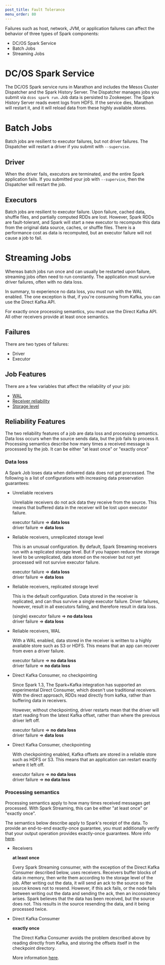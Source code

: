 ```yaml
---
post_title: Fault Tolerance
menu_order: 80
---
```


Failures such as host, network, JVM, or application failures can
affect the behavior of three types of Spark components:

- DC/OS Spark Service
- Batch Jobs
- Streaming Jobs

# DC/OS Spark Service

The DC/OS Spark service runs in Marathon and includes the Mesos Cluster
Dispatcher and the Spark History Server.  The Dispatcher manages jobs
you submit via `dcos spark run`.  Job data is persisted to Zookeeper.
The Spark History Server reads event logs from HDFS. If the service
dies, Marathon will restart it, and it will reload data from these
highly available stores.

# Batch Jobs

Batch jobs are resilient to executor failures, but not driver
failures.  The Dispatcher will restart a driver if you submit with
`--supervise`.

## Driver

When the driver fails, executors are terminated, and the entire Spark
application fails.  If you submitted your job with `--supervise`, then
the Dispatcher will restart the job.

## Executors

Batch jobs are resilient to executor failure.  Upon failure, cached
data, shuffle files, and partially computed RDDs are lost.  However,
Spark RDDs are fault-tolerant, and Spark will start a new executor to
recompute this data from the original data source, caches, or shuffle
files.  There is a performance cost as data is recomputed, but an
executor failure will not cause a job to fail.

# Streaming Jobs

Whereas batch jobs run once and can usually be restarted upon failure,
streaming jobs often need to run constantly.  The application must
survive driver failures, often with no data loss.

In summary, to experience no data loss, you must run with the WAL
enabled.  The one exception is that, if you're consuming from Kafka,
you can use the Direct Kafka API.

For exactly once processing semantics, you must use the Direct Kafka
API.  All other receivers provide at least once semantics.

## Failures

There are two types of failures:

- Driver
- Executor

## Job Features

There are a few variables that affect the reliability of your job:

- [WAL][1]
- [Receiver reliability][2]
- [Storage level][3]

## Reliability Features

The two reliability features of a job are data loss and processing
semantics.  Data loss occurs when the source sends data, but the job
fails to process it.  Processing semantics describe how many times a
received message is processed by the job.  It can be either "at least
once" or "exactly once"

### Data loss

A Spark Job loses data when delivered data does not get processed.
The following is a list of configurations with increasing data
preservation guarantees:

- Unreliable receivers

  Unreliable receivers do not ack data they receive from the source.
  This means that buffered data in the receiver will be lost upon
  executor failure.

  executor failure => **data loss**  
  driver failure => **data loss**

- Reliable receivers, unreplicated storage level

  This is an unusual configuration.  By default, Spark Streaming
  receivers run with a replicated storage level.  But if you happen
  reduce the storage level to be unreplicated, data stored on the
  receiver but not yet processed will not survive executor failure.

  executor failure => **data loss**  
  driver failure => **data loss**

- Reliable receivers, replicated storage level

  This is the default configuration.  Data stored in the receiver is
  replicated, and can thus survive a single executor failure.  Driver
  failures, however, result in all executors failing, and therefore
  result in data loss.

  (single) executor failure => **no data loss**  
  driver failure => **data loss**

- Reliable receivers, WAL

  With a WAL enabled, data stored in the receiver is written to a
  highly available store such as S3 or HDFS.  This means that an app
  can recover from even a driver failure.

  executor failure => **no data loss**  
  driver failure => **no data loss**

- Direct Kafka Consumer, no checkpointing

  Since Spark 1.3, The Spark+Kafka integration has supported an
  experimental Direct Consumer, which doesn't use traditional
  receivers.  With the direct approach, RDDs read directly from kafka,
  rather than buffering data in receivers.

  However, without checkpointing, driver restarts mean that the driver
  will start reading from the latest Kafka offset, rather than where
  the previous driver left off.

  executor failure => **no data loss**  
  driver failure => **data loss**

- Direct Kafka Consumer, checkpointing

  With checkpointing enabled, Kafka offsets are stored in a reliable
  store such as HDFS or S3.  This means that an application can
  restart exactly where it left off.

  executor failure => **no data loss**  
  driver failure => **no data loss**

### Processing semantics

Processing semantics apply to how many times received messages get
processed.  With Spark Streaming, this can be either "at least once"
or "exactly once".

The semantics below describe apply to Spark's receipt of the data.  To
provide an end-to-end exactly-once guarantee, you must additionally
verify that your output operation provides exactly-once guarantees.
More info [here][4].

- Receivers

  **at least once**

  Every Spark Streaming consumer, with the exception of the Direct
  Kafka Consumer described below, uses receivers.  Receivers buffer
  blocks of data in memory, then write them according to the storage
  level of the job.  After writing out the data, it will send an ack
  to the source so the source knows not to resend.  However, if this
  ack fails, or the node fails between writing out the data and
  sending the ack, then an inconsistency arises.  Spark believes that
  the data has been received, but the source does not.  This results
  in the source resending the data, and it being processed twice.

- Direct Kafka Consumer

  **exactly once**

  The Direct Kafka Consumer avoids the problem described above by
  reading directly from Kafka, and storing the offsets itself in the
  checkpoint directory.

  More information [here][5].
  

[1]: https://spark.apache.org/docs/1.6.0/streaming-programming-guide.html#requirements
[2]: https://spark.apache.org/docs/1.6.0/streaming-programming-guide.html#with-receiver-based-sources
[3]: http://spark.apache.org/docs/latest/programming-guide.html#which-storage-level-to-choose
[4]: http://spark.apache.org/docs/latest/streaming-programming-guide.html#semantics-of-output-operations
[5]: https://databricks.com/blog/2015/03/30/improvements-to-kafka-integration-of-spark-streaming.html
